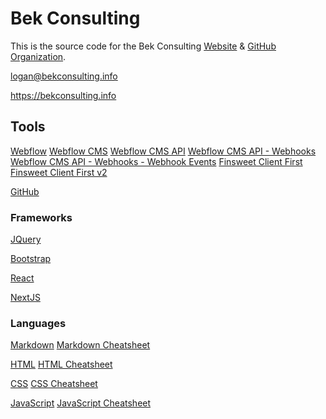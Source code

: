 <!-- # .github -->

# Bek Consulting

This is the source code for the Bek Consulting [Website](https://bekconsulting.info) & [GitHub Organization](https://github.com/bek-consulting).

<logan@bekconsulting.info>
<!-- <logan@bekconsulting.online> -->
<!-- <https://bekconsulting.online> -->
<https://bekconsulting.info>

## Tools

[Webflow](https://webflow.com)
[Webflow CMS](https://webflow.com/cms)
[Webflow CMS API](https://developers.webflow.com/reference#cms-api)
[Webflow CMS API - Webhooks](https://developers.webflow.com/reference#webhooks)
[Webflow CMS API - Webhooks - Webhook Events](https://developers.webflow.com/reference#webhook-events)
[Finsweet Client First](https://finsweet.com/client-first)
[Finsweet Client First v2](https://finsweet.com/client-first-v2)

<!-- [Webflow CMS API - Webhooks - Webhook Events - Collection Item Created](https://developers.webflow.com/reference#collection-item-created)
[Webflow CMS API - Webhooks - Webhook Events - Collection Item Updated](https://developers.webflow.com/reference#collection-item-updated)
[Webflow CMS API - Webhooks - Webhook Events - Collection Item Deleted](https://developers.webflow.com/reference#collection-item-deleted)
[Webflow CMS API - Webhooks - Webhook Events - Collection Item Published](https://developers.webflow.com/reference#collection-item-published)
[Webflow CMS API - Webhooks - Webhook Events - Collection Item Unpublished](https://developers.webflow.com/reference#collection-item-unpublished)
[Webflow CMS API - Webhooks - Webhook Events - Collection Item Archived](https://developers.webflow.com/reference#collection-item-archived)
[Webflow CMS API - Webhooks - Webhook Events - Collection Item Restored](https://developers.webflow.com/reference#collection-item-restored)
[Webflow CMS API - Webhooks - Webhook Events - Collection Item Draft Created](https://developers.webflow.com/reference#collection-item-draft-created)
[Webflow CMS API - Webhooks - Webhook Events - Collection Item Draft Updated](https://developers.webflow.com/reference#collection-item-draft-updated)
[Webflow CMS API - Webhooks - Webhook Events - Collection Item Draft Deleted](https://developers.webflow.com/reference#collection-item-draft-deleted)
[Webflow CMS API - Webhooks - Webhook Events - Collection Item Draft Published](https://developers.webflow.com/reference#collection-item-draft-published)
[Webflow CMS API - Webhooks - Webhook Events - Collection Item Draft Unpublished](https://developers.webflow.com/reference#collection-item-draft-unpublished)
[Webflow CMS API - Webhooks - Webhook Events - Collection Item Draft Archived](https://developers.webflow.com/reference#collection-item-draft-archived)
[Webflow CMS API - Webhooks - Webhook Events - Collection Item Draft Restored](https://developers.webflow.com/reference#collection-item-draft-restored) -->

[GitHub](https://github.com)

<!-- ### [GitHub](https://github.com) -->

<!-- ### [GitLab](https://gitlab.com) -->

### Frameworks

[JQuery](https://jquery.com)

[Bootstrap](https://getbootstrap.com)

[React](https://reactjs.org)

[NextJS](https://nextjs.org)

### Languages

[Markdown](https://daringfireball.net/projects/markdown/)
[Markdown Cheatsheet](https://markdown-it.github.io/)

[HTML](https://www.w3schools.com/html/)
[HTML Cheatsheet](https://www.w3schools.com/html/html_cheatsheet.asp)

[CSS](https://www.w3schools.com/css/)
[CSS Cheatsheet](https://www.w3schools.com/css/css_cheatsheet.asp)  

[JavaScript](https://www.w3schools.com/js/)
[JavaScript Cheatsheet](https://www.w3schools.com/js/js_cheatsheet.asp)
